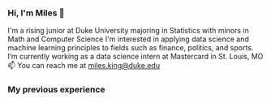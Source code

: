 ### Hi, I'm Miles 👋

I'm a rising junior at Duke University majoring in Statistics with minors in Math and Computer Science
I'm interested in applying data science and machine learning principles to fields such as finance, politics, and sports. 
I’m currently working as a data science intern at Mastercard in St. Louis, MO
📫 You can reach me at miles.king@duke.edu

### My previous experience
